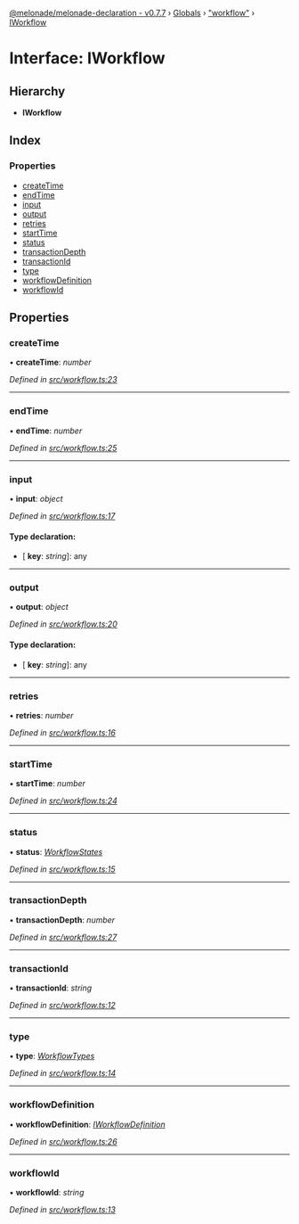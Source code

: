 [@melonade/melonade-declaration - v0.7.7](../README.md) › [Globals](../globals.md) › ["workflow"](../modules/_workflow_.md) › [IWorkflow](_workflow_.iworkflow.md)

# Interface: IWorkflow

## Hierarchy

* **IWorkflow**

## Index

### Properties

* [createTime](_workflow_.iworkflow.md#createtime)
* [endTime](_workflow_.iworkflow.md#endtime)
* [input](_workflow_.iworkflow.md#input)
* [output](_workflow_.iworkflow.md#output)
* [retries](_workflow_.iworkflow.md#retries)
* [startTime](_workflow_.iworkflow.md#starttime)
* [status](_workflow_.iworkflow.md#status)
* [transactionDepth](_workflow_.iworkflow.md#transactiondepth)
* [transactionId](_workflow_.iworkflow.md#transactionid)
* [type](_workflow_.iworkflow.md#type)
* [workflowDefinition](_workflow_.iworkflow.md#workflowdefinition)
* [workflowId](_workflow_.iworkflow.md#workflowid)

## Properties

###  createTime

• **createTime**: *number*

*Defined in [src/workflow.ts:23](https://github.com/devit-tel/melonade-declaration/blob/4a3ce57/src/workflow.ts#L23)*

___

###  endTime

• **endTime**: *number*

*Defined in [src/workflow.ts:25](https://github.com/devit-tel/melonade-declaration/blob/4a3ce57/src/workflow.ts#L25)*

___

###  input

• **input**: *object*

*Defined in [src/workflow.ts:17](https://github.com/devit-tel/melonade-declaration/blob/4a3ce57/src/workflow.ts#L17)*

#### Type declaration:

* \[ **key**: *string*\]: any

___

###  output

• **output**: *object*

*Defined in [src/workflow.ts:20](https://github.com/devit-tel/melonade-declaration/blob/4a3ce57/src/workflow.ts#L20)*

#### Type declaration:

* \[ **key**: *string*\]: any

___

###  retries

• **retries**: *number*

*Defined in [src/workflow.ts:16](https://github.com/devit-tel/melonade-declaration/blob/4a3ce57/src/workflow.ts#L16)*

___

###  startTime

• **startTime**: *number*

*Defined in [src/workflow.ts:24](https://github.com/devit-tel/melonade-declaration/blob/4a3ce57/src/workflow.ts#L24)*

___

###  status

• **status**: *[WorkflowStates](../enums/_state_.workflowstates.md)*

*Defined in [src/workflow.ts:15](https://github.com/devit-tel/melonade-declaration/blob/4a3ce57/src/workflow.ts#L15)*

___

###  transactionDepth

• **transactionDepth**: *number*

*Defined in [src/workflow.ts:27](https://github.com/devit-tel/melonade-declaration/blob/4a3ce57/src/workflow.ts#L27)*

___

###  transactionId

• **transactionId**: *string*

*Defined in [src/workflow.ts:12](https://github.com/devit-tel/melonade-declaration/blob/4a3ce57/src/workflow.ts#L12)*

___

###  type

• **type**: *[WorkflowTypes](../enums/_workflow_.workflowtypes.md)*

*Defined in [src/workflow.ts:14](https://github.com/devit-tel/melonade-declaration/blob/4a3ce57/src/workflow.ts#L14)*

___

###  workflowDefinition

• **workflowDefinition**: *[IWorkflowDefinition](_workflowdefinition_.iworkflowdefinition.md)*

*Defined in [src/workflow.ts:26](https://github.com/devit-tel/melonade-declaration/blob/4a3ce57/src/workflow.ts#L26)*

___

###  workflowId

• **workflowId**: *string*

*Defined in [src/workflow.ts:13](https://github.com/devit-tel/melonade-declaration/blob/4a3ce57/src/workflow.ts#L13)*
